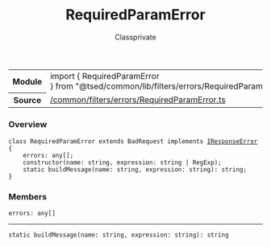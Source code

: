 
<header class="symbol-info-header"><h1 id="requiredparamerror">RequiredParamError</h1><label class="symbol-info-type-label class">Class</label><label class="api-type-label private" title="private">private</label></header>
<!-- summary -->
<section class="symbol-info"><table class="is-full-width"><tbody><tr><th>Module</th><td><div class="lang-typescript"><span class="token keyword">import</span> { RequiredParamError }&nbsp;<span class="token keyword">from</span>&nbsp;<span class="token string">"@tsed/common/lib/filters/errors/RequiredParamError"</span></div></td></tr><tr><th>Source</th><td><a href="https://github.com/Romakita/ts-express-decorators/blob/v4.20.0/src//common/filters/errors/RequiredParamError.ts#L0-L0">/common/filters/errors/RequiredParamError.ts</a></td></tr></tbody></table></section>
<!-- overview -->


### Overview


<pre><code class="typescript-lang "><span class="token keyword">class</span> RequiredParamError <span class="token keyword">extends</span> BadRequest <span class="token keyword">implements</span> <a href="#api/common/mvc/iresponseerror"><span class="token">IResponseError</span></a> <span class="token punctuation">{</span>
    errors<span class="token punctuation">:</span> <span class="token keyword">any</span><span class="token punctuation">[</span><span class="token punctuation">]</span><span class="token punctuation">;</span>
    <span class="token keyword">constructor</span><span class="token punctuation">(</span>name<span class="token punctuation">:</span> <span class="token keyword">string</span><span class="token punctuation">,</span> expression<span class="token punctuation">:</span> <span class="token keyword">string</span> | RegExp<span class="token punctuation">)</span><span class="token punctuation">;</span>
    <span class="token keyword">static</span> <span class="token function">buildMessage</span><span class="token punctuation">(</span>name<span class="token punctuation">:</span> <span class="token keyword">string</span><span class="token punctuation">,</span> expression<span class="token punctuation">:</span> <span class="token keyword">string</span><span class="token punctuation">)</span><span class="token punctuation">:</span> <span class="token keyword">string</span><span class="token punctuation">;</span>
<span class="token punctuation">}</span></code></pre>


<!-- Parameters -->

<!-- Description -->

<!-- Members -->







### Members



<div class="method-overview">
<pre><code class="typescript-lang ">errors<span class="token punctuation">:</span> <span class="token keyword">any</span><span class="token punctuation">[</span><span class="token punctuation">]</span></code></pre>
</div>




<hr/>



<div class="method-overview">
<pre><code class="typescript-lang "><span class="token keyword">static</span> <span class="token function">buildMessage</span><span class="token punctuation">(</span>name<span class="token punctuation">:</span> <span class="token keyword">string</span><span class="token punctuation">,</span> expression<span class="token punctuation">:</span> <span class="token keyword">string</span><span class="token punctuation">)</span><span class="token punctuation">:</span> <span class="token keyword">string</span></code></pre>
</div>








